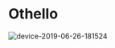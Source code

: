 # Othello
![device-2019-06-26-181524](https://user-images.githubusercontent.com/37364467/60181498-f4447700-983f-11e9-8f36-a3f1ce0ad927.png)
